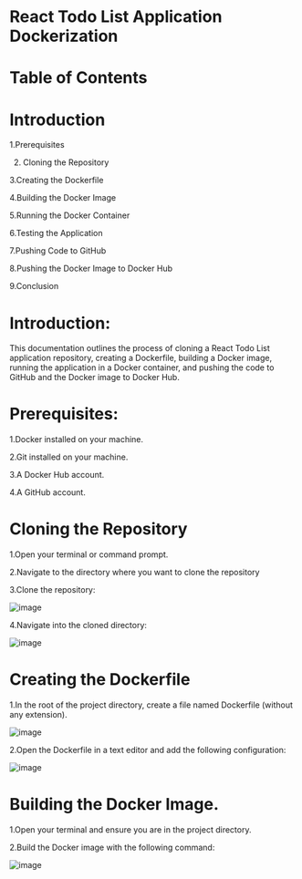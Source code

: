 # React Todo List Application Dockerization


# Table of Contents
  
  # Introduction
      
   1.Prerequisites
      
   2. Cloning the Repository
    
   3.Creating the Dockerfile
    
   4.Building the Docker Image
    
   5.Running the Docker Container
    
   6.Testing the Application
    
   7.Pushing Code to GitHub
    
   8.Pushing the Docker Image to Docker Hub
    
   9.Conclusion



 # Introduction:
 
  This documentation outlines the process of cloning a React Todo List application repository, creating a Dockerfile, building a Docker image, running the application in a Docker container, and pushing the code to GitHub 
  and the Docker image to Docker Hub.

# Prerequisites:

   1.Docker installed on your machine.
 
   2.Git installed on your machine.
 
   3.A Docker Hub account.
 
   4.A GitHub account.



# Cloning the Repository

   1.Open your terminal or command prompt.

   2.Navigate to the directory where you want to clone the repository

   3.Clone the repository:
   

   ![image](https://github.com/user-attachments/assets/cecc63f8-9b44-4d4d-8937-49ae722e37e9)

   4.Navigate into the cloned directory:

   ![image](https://github.com/user-attachments/assets/2f396675-5da5-4576-8ab6-022cac8e6df7)


 # Creating the Dockerfile
 
  1.In the root of the project directory, create a file named Dockerfile (without any extension).

   ![image](https://github.com/user-attachments/assets/ff4ce0a0-81bb-417a-a1d3-697a676401b1)


  2.Open the Dockerfile in a text editor and add the following configuration:

  ![image](https://github.com/user-attachments/assets/413d70b9-cb14-4bba-8aa4-b2704703aa7a)


# Building the Docker Image.

 1.Open your terminal and ensure you are in the project directory.

 2.Build the Docker image with the following command:

 ![image](https://github.com/user-attachments/assets/c0d519e8-f72a-4bbb-9080-05a108651434)







   

